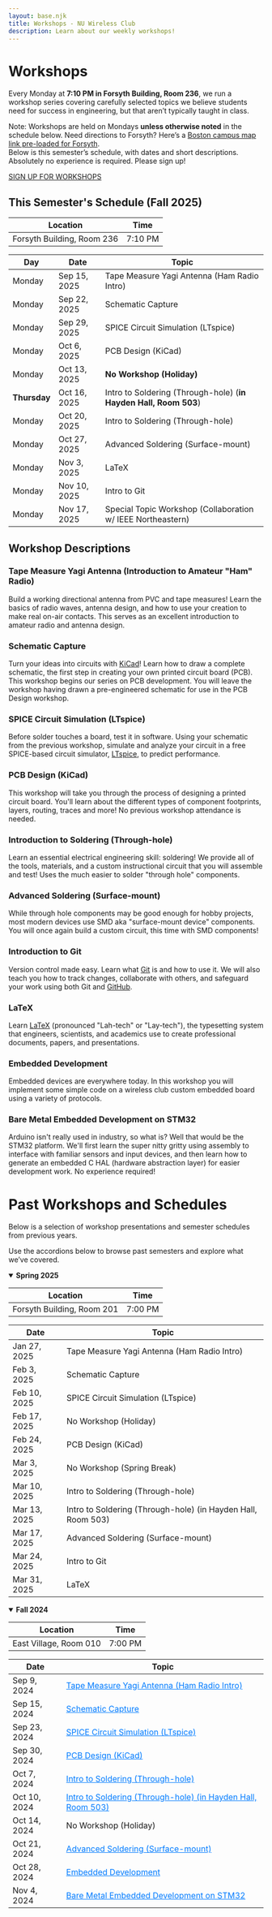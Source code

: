 ```yaml
---
layout: base.njk
title: Workshops - NU Wireless Club
description: Learn about our weekly workshops!
---
```


<!-- NOTE: This file mixes Markdown tables inside HTML <details> wrappers.
Keep tables flush-left. Do not auto-format as HTML, or tables will break. -->

<style>
  .past-workshops table a {
    color: #007bff;
    /* blue */
    text-decoration: underline;
  }

  .past-workshops table a:hover {
    color: #0056b3;
    /* darker blue on hover */
  }
</style>

# Workshops

Every Monday at **7:10 PM in Forsyth Building, Room 236**, we run a workshop series covering carefully selected topics
we believe students need for success in engineering, but that aren’t typically taught in class.

<div class="note">
  Note: Workshops are held on Mondays <strong>unless otherwise noted</strong> in the schedule below. Need directions to
  Forsyth? Here’s a
  <a href="https://experience.arcgis.com/experience/b24181de18b74d20a369865de2a44ef3/page/Boston-Campus#data_s=id%3AdataSource_2-3005265fd1f5436e818ca3fa0985b7a3%3A9"
    target="_blank" rel="noopener">Boston campus map link pre-loaded for Forsyth</a>.
</div>
Below is this semester’s schedule, with dates and short descriptions. Absolutely no experience is required. Please sign
up!

<a href="https://forms.gle/xKhn3seDVMgd9UUY9" class="retro-button">SIGN UP FOR WORKSHOPS</a>

## This Semester's Schedule (Fall 2025)

| Location | Time |
|----------------------------|---------|
| Forsyth Building, Room 236 | 7:10 PM |

| Day | Date | Topic |
|-----|--------------|-------|
| Monday | Sep 15, 2025 | Tape Measure Yagi Antenna (Ham Radio Intro) |
| Monday | Sep 22, 2025 | Schematic Capture |
| Monday | Sep 29, 2025 | SPICE Circuit Simulation (LTspice) |
| Monday | Oct 6, 2025 | PCB Design (KiCad) |
| Monday | Oct 13, 2025 | **No Workshop (Holiday)** |
| **Thursday** | Oct 16, 2025 | Intro to Soldering (Through-hole) (**in Hayden Hall, Room 503**) |
| Monday | Oct 20, 2025 | Intro to Soldering (Through-hole) |
| Monday | Oct 27, 2025 | Advanced Soldering (Surface-mount) |
| Monday | Nov 3, 2025 | LaTeX |
| Monday | Nov 10, 2025 | Intro to Git |
| Monday | Nov 17, 2025 | Special Topic Workshop (Collaboration w/ IEEE Northeastern) |

## Workshop Descriptions

### Tape Measure Yagi Antenna (Introduction to Amateur "Ham" Radio)
Build a working directional antenna from PVC and tape measures! Learn the basics of radio waves, antenna design, and how
to use your creation to make real on-air contacts. This serves as an excellent introduction to amateur radio and antenna
design.

### Schematic Capture
Turn your ideas into circuits with [KiCad](https://www.kicad.org/)! Learn how to draw a complete schematic, the first
step in creating your own printed circuit board (PCB). This workshop begins our series on PCB development. You will
leave the workshop having drawn a pre-engineered schematic for use in the PCB Design workshop.

### SPICE Circuit Simulation (LTspice)
Before solder touches a board, test it in software. Using your schematic from the previous workshop, simulate and
analyze your circuit in a free SPICE-based circuit simulator,
[LTspice](https://www.analog.com/en/resources/design-tools-and-calculators/ltspice-simulator.html), to predict
performance.

### PCB Design (KiCad)
This workshop will take you through the process of designing a printed circuit board. You'll learn about the different
types of component footprints, layers, routing, traces and more! No previous workshop attendance is needed.

### Introduction to Soldering (Through-hole)
Learn an essential electrical engineering skill: soldering! We provide all of the tools, materials, and a custom
instructional circuit that you will assemble and test! Uses the much easier to solder "through hole" components.

### Advanced Soldering (Surface-mount)
While through hole components may be good enough for hobby projects, most modern devices use SMD aka "surface-mount
device" components. You will once again build a custom circuit, this time with SMD components!

### Introduction to Git
Version control made easy. Learn what [Git](https://git-scm.com/) is and how to use it. We will also teach you how to
track changes, collaborate with others, and safeguard your work using both Git and [GitHub](https://github.com/).

### LaTeX
Learn [LaTeX](https://www.latex-project.org/) (pronounced "Lah-tech" or "Lay-tech"), the typesetting system that
engineers, scientists, and academics use to create professional documents, papers, and presentations.

### Embedded Development
Embedded devices are everywhere today. In this workshop you will implement some simple code on a wireless club custom
embedded board using a variety of protocols.

### Bare Metal Embedded Development on STM32
Arduino isn't really used in industry, so what is? Well that would be the STM32 platform. We'll first learn the super
nitty gritty using assembly to interface with familiar sensors and input devices, and then learn how to generate an
embedded C HAL (hardware abstraction layer) for easier development work. No experience required!

# Past Workshops and Schedules

Below is a selection of workshop presentations and semester schedules from previous years.

Use the accordions below to browse past semesters and explore what we’ve covered.

<div class="past-workshops">


  <!-- ==========================================================
    TEMP: 'open' attribute is used so past semester accordions 
    are expanded by default during current testing/launch.
    Remove 'open' once we have several semesters listed to 
    reduce page length.
  ========================================================== -->
  
<!-- DEV Note:
  These are Markdown tables inside an HTML <details> wrapper.
  If you set the file type to HTML (e.g. in VS Code), auto-formatters may
  re-indent tables by 4 spaces. This breaks them, rendering them as
  code blocks instead of tables. Keep tables flush-left.
-->
<details open>
    <summary><strong>Spring 2025</strong></summary>

| Location | Time |
|----------------------------|---------|
| Forsyth Building, Room 201 | 7:00 PM |

| Date | Topic |
|--------------|---------|
| Jan 27, 2025 | Tape Measure Yagi Antenna (Ham Radio Intro) |
| Feb 3, 2025 | Schematic Capture |
| Feb 10, 2025 | SPICE Circuit Simulation (LTspice) |
| Feb 17, 2025 | No Workshop (Holiday) |
| Feb 24, 2025 | PCB Design (KiCad) |
| Mar 3, 2025 | No Workshop (Spring Break) |
| Mar 10, 2025 | Intro to Soldering (Through-hole) |
| Mar 13, 2025 | Intro to Soldering (Through-hole) (in Hayden Hall, Room 503) |
| Mar 17, 2025 | Advanced Soldering (Surface-mount) |
| Mar 24, 2025 | Intro to Git |
| Mar 31, 2025 | LaTeX |
</details>

  <!-- DEV NOTE: see note above regarding formatting -->
  <details open>
    <summary><strong>Fall 2024</strong></summary>

| Location               | Time    |
|------------------------|---------|
| East Village, Room 010 | 7:00 PM |

| Date         | Topic |
|--------------|-------|
| Sep 9, 2024  | [Tape Measure Yagi Antenna (Ham Radio Intro)](https://drive.google.com/file/d/1OiOjaqWzBmlXvpBjRO_Wpu8q1ZRd5xQV/view?usp=sharing) |
| Sep 15, 2024 | [Schematic Capture](https://docs.google.com/presentation/d/1ZAvkXFmmV1kDVmRuk3D_fPD1XggQa2We/edit?usp=sharing&ouid=114999241639433837857&rtpof=true&sd=true) |
| Sep 23, 2024 | [SPICE Circuit Simulation (LTspice)](https://docs.google.com/presentation/d/1R3e9oKSRVqYYAYqrhlrBNfuH7nmmFx4z/edit?usp=sharing&ouid=114999241639433837857&rtpof=true&sd=true) |
| Sep 30, 2024 | [PCB Design (KiCad)](https://docs.google.com/presentation/d/1Ni4_A1GJ2pgaOANFhqI4WDvgarpLyl3H/edit?usp=sharing&ouid=114999241639433837857&rtpof=true&sd=true) |
| Oct 7, 2024  | [Intro to Soldering (Through-hole)](https://docs.google.com/presentation/d/1uWT9KIZooWUxPyacywaTXebq1_JiEflY/edit?usp=sharing&ouid=114999241639433837857&rtpof=true&sd=true) |
| Oct 10, 2024 | [Intro to Soldering (Through-hole) (in Hayden Hall, Room 503)](https://docs.google.com/presentation/d/1uWT9KIZooWUxPyacywaTXebq1_JiEflY/edit?usp=sharing&ouid=114999241639433837857&rtpof=true&sd=true) |
| Oct 14, 2024 | No Workshop (Holiday) |
| Oct 21, 2024 | [Advanced Soldering (Surface-mount)](https://drive.google.com/file/d/1jNdcLlpgcA8vcia7QtflJeoXTiPQ8_rd/view?usp=sharing) |
| Oct 28, 2024 | [Embedded Development](https://docs.google.com/presentation/d/1egz9K3OwL_LHgArkGb4fc-xCjCyAnXlX/edit?usp=sharing&ouid=114999241639433837857&rtpof=true&sd=true) |
| Nov 4, 2024  | [Bare Metal Embedded Development on STM32](https://drive.google.com/file/d/1mOlmrSStb__n4jLGhMTb2Iis3-SgI8Zd/view?usp=sharing) |
  </details>
</div>